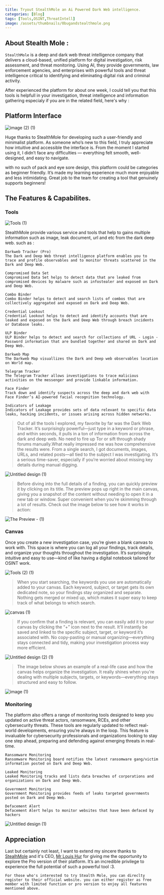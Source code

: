 ```yaml
---
title: Tryout StealthMole an Ai Powered Dark Web intelligence. 
categories: [Blog]
tags: [Tools,OSINT,ThreatIntell]
image: /assets/thumbnails/0bugandstealthmole.png
---
```


## About Stealth Mole :

`StealthMole` is a deep and dark web threat intelligence company that delivers a cloud-based, unified platform for digital investigation, risk assessment, and threat monitoring. Using AI, they provide governments, law enforcement agencies, and enterprises with powerful tools and threat intelligence critical to identifying and eliminating digital risk and criminal activity.

After experienced the platform for about one week, I could tell you that this tools is helpfull in your investigation, threat intelligence and information gathering especialy if you are in the related field, here's why : 

## Platform Interface 

![image (2) (1)](https://github.com/user-attachments/assets/62c8dadc-d110-430f-b8d1-a4d353dd068a)

Huge thanks to StealthMole for developing such a user-friendly and minimalist platform. As someone who’s new to this field, I truly appreciate how intuitive and accessible the interface is. From the moment I started using it, I didn’t face any difficulties — everything felt smooth, well-designed, and easy to navigate. 

with no such of pack and eye sore design, this platform could be categories as beginner friendly. It’s made my learning experience much more enjoyable and less intimidating. Great job to the team for creating a tool that genuinely supports beginners!

## The Features & Capabilites. 

### Tools 

![Tools (1)](https://github.com/user-attachments/assets/eb32d698-f34b-4fbe-8bbd-cd95018846ae)

StealthMole provide various service and tools that help to gains multiple information such as image, leak document, url and etc from the dark deep web. such as : 

```
Darkweb Tracker (Pro)
The Dark and Deep Web threat intelligence platform enables you to trace and profile observables and to monitor threats scattered in the Dark and Deep Web.

Compromised Data Set
Compromised Data Set helps to detect data that are leaked from compromised devices by malware such as infostealer and exposed on Dark and Deep Web.

Combo Binder
Combo Binder helps to detect and search lists of combos that are collectively aggregated and exposed on Dark and Deep Web.

Credential Lookout
Credential Lookout helps to detect and identify accounts that are leaked and exposed on the Dark and Deep Web through breach incidents or Database leaks.

ULP Binder
ULP Binder helps to detect and search for collections of URL - Login - Password information that are bundled together and shared on Dark and Deep Web.

Darkweb Map
The Darkweb Map visuallizes the Dark and Deep web observables location on World map.

Telegram Tracker
The Telegram Tracker allows investigations to trace malicious activities on the messenger and provide linkable information.

Face Finder
Track down and identify suspects across the deep and dark web with Face Finder’s AI-powered facial recognition technology.

Indicators of Leakage
Indicators of Leakage provides sets of data relevant to specific data leaks, hacking incidents, or issues arising across hidden networks.
```

> Out of all the tools I explored, my favorite by far was the Dark Web Tracker. It’s surprisingly powerful—just type in a keyword or phrase, and within seconds, it pulls in a ton of information from across the dark and deep web. No need to fire up Tor or sift through shady forums manually.What really impressed me was how comprehensive the results were. From a single search, I got documents, images, URLs, and related posts—all tied to the subject I was investigating. It’s a serious time-saver, especially if you’re worried about missing key details during manual digging.

![Untitled design (1)](https://github.com/user-attachments/assets/8daf7a80-1413-47b6-8e78-7b279d55a10d)

> Before diving into the full details of a finding, you can quickly preview it by clicking on its title. The preview pops up right in the main canvas, giving you a snapshot of the content without needing to open it in a new tab or window. Super convenient when you're skimming through a lot of results.
Check out the image below to see how it works in action:

![The Preview - (1)](https://github.com/user-attachments/assets/637c273a-518d-46c4-9ce5-85095c188dc8)

### Canvas 

Once you create a new investigation case, you’re given a blank canvas to work with. This space is where you can log all your findings, track details, and organize your thoughts throughout the investigation. It’s surprisingly intuitive and easy to use—kind of like having a digital notebook tailored for OSINT work.

![Tools (2) (1)](https://github.com/user-attachments/assets/24b333dc-3e9e-443c-82b3-847cfb34dce1)

> When you start searching, the keywords you use are automatically added to your canvas. Each keyword, subject, or target gets its own dedicated note, so your findings stay organized and separate. Nothing gets merged or mixed up, which makes it super easy to keep track of what belongs to which search.

![canvas (1)](https://github.com/user-attachments/assets/223b0035-9435-4454-8c53-48ad2f117415)

> If you confirm that a finding is relevant, you can easily add it to your canvas by clicking the “+” icon next to the result. It’ll instantly be saved and linked to the specific subject, target, or keyword it’s associated with. No copy-pasting or manual organizing—everything stays connected and tidy, making your investigation process way more efficient.

![Untitled design (2) (1)](https://github.com/user-attachments/assets/0a3155ce-fa84-4b35-9795-ac86b6b0b84e)

> The image below shows an example of a real-life case and how the canvas helps organize the investigation. It really shines when you're dealing with multiple subjects, targets, or keywords—everything stays structured and easy to follow.

![image (1)](https://github.com/user-attachments/assets/05e8106e-bc24-4416-8a1d-8ede6724fd32)

### Monitoring 

The platform also offers a range of monitoring tools designed to keep you updated on active threat actors, ransomware, RCEs, and other cybersecurity threats. These tools are regularly updated to reflect real-world developments, ensuring you’re always in the loop. This feature is invaluable for cybersecurity professionals and organizations looking to stay one step ahead, preparing and defending against emerging threats in real-time.

```
Ransomware Monitoring
Ransomware Monitoring board notifies the latest ransomware gang/victim information posted on Dark and Deep Web.

Leaked Monitoring
Leaked Monitoring tracks and lists data breaches of corporations and organizations on Dark and Deep Web.

Government Monitoring
Government Monitoring provides feeds of leaks targeted governments posted on Dark and Deep Web.

Defacement Alert
Defacement Alert helps to monitor websites that have been defaced by hackers
```

![Untitled design (1)](https://github.com/user-attachments/assets/0a0e50d0-685e-45f8-b705-4b440153646e)

## Appreciation 

Last but certainly not least, I want to extend my sincere thanks to [StealhMole](https://www.stealthmole.com/) and it's CEO, [Mr Louis Hur](https://www.linkedin.com/in/louis-hur-87313019/) for giving me the opportunity to explore the Pro version of their platform. It’s an incredible privilege to experience the full potential of such a powerful tool :3. 
```
For those who's interested to try Stealth Mole, you can direclty register to their official website. you can either register as free member with limited function or pro version to enjoy all features mentioned above. 
```
